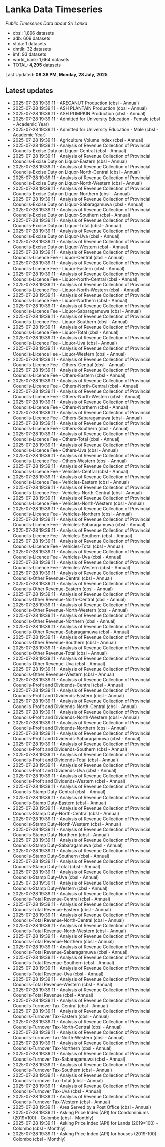 # Lanka Data Timeseries
*Public Timeseries Data about Sri Lanka*

* cbsl: 1,896 datasets
* adb: 609 datasets
* sltda: 1 datasets
* dmtlk: 32 datasets
* imf: 93 datasets
* world_bank: 1,664 datasets
* TOTAL: **4,295** datasets

Last Updated: **08:38 PM, Monday, 28 July, 2025**

## Latest updates

* 2025-07-28 19:39:11 - ARECANUT Production (cbsl - Annual)
* 2025-07-28 19:39:11 - ASH PLANTAIN Production (cbsl - Annual)
* 2025-07-28 19:39:11 - ASH PUMPKIN Production (cbsl - Annual)
* 2025-07-28 19:39:11 - Admitted for University Education - Female (cbsl - Academic Year)
* 2025-07-28 19:39:11 - Admitted for University Education - Male (cbsl - Academic Year)
* 2025-07-28 19:39:11 - Agriculture Volume Index (cbsl - Annual)
* 2025-07-28 19:39:11 - Analysis of Revenue Collection of Provincial Councils-Excise Duty on Liquor-Central (cbsl - Annual)
* 2025-07-28 19:39:11 - Analysis of Revenue Collection of Provincial Councils-Excise Duty on Liquor-Eastern (cbsl - Annual)
* 2025-07-28 19:39:11 - Analysis of Revenue Collection of Provincial Councils-Excise Duty on Liquor-North-Central (cbsl - Annual)
* 2025-07-28 19:39:11 - Analysis of Revenue Collection of Provincial Councils-Excise Duty on Liquor-North-Western (cbsl - Annual)
* 2025-07-28 19:39:11 - Analysis of Revenue Collection of Provincial Councils-Excise Duty on Liquor-Northern (cbsl - Annual)
* 2025-07-28 19:39:11 - Analysis of Revenue Collection of Provincial Councils-Excise Duty on Liquor-Sabaragamuwa (cbsl - Annual)
* 2025-07-28 19:39:11 - Analysis of Revenue Collection of Provincial Councils-Excise Duty on Liquor-Southern (cbsl - Annual)
* 2025-07-28 19:39:11 - Analysis of Revenue Collection of Provincial Councils-Excise Duty on Liquor-Total (cbsl - Annual)
* 2025-07-28 19:39:11 - Analysis of Revenue Collection of Provincial Councils-Excise Duty on Liquor-Uva (cbsl - Annual)
* 2025-07-28 19:39:11 - Analysis of Revenue Collection of Provincial Councils-Excise Duty on Liquor-Western (cbsl - Annual)
* 2025-07-28 19:39:11 - Analysis of Revenue Collection of Provincial Councils-Licence Fee - Liquor-Central (cbsl - Annual)
* 2025-07-28 19:39:11 - Analysis of Revenue Collection of Provincial Councils-Licence Fee - Liquor-Eastern (cbsl - Annual)
* 2025-07-28 19:39:11 - Analysis of Revenue Collection of Provincial Councils-Licence Fee - Liquor-North-Central (cbsl - Annual)
* 2025-07-28 19:39:11 - Analysis of Revenue Collection of Provincial Councils-Licence Fee - Liquor-North-Western (cbsl - Annual)
* 2025-07-28 19:39:11 - Analysis of Revenue Collection of Provincial Councils-Licence Fee - Liquor-Northern (cbsl - Annual)
* 2025-07-28 19:39:11 - Analysis of Revenue Collection of Provincial Councils-Licence Fee - Liquor-Sabaragamuwa (cbsl - Annual)
* 2025-07-28 19:39:11 - Analysis of Revenue Collection of Provincial Councils-Licence Fee - Liquor-Southern (cbsl - Annual)
* 2025-07-28 19:39:11 - Analysis of Revenue Collection of Provincial Councils-Licence Fee - Liquor-Total (cbsl - Annual)
* 2025-07-28 19:39:11 - Analysis of Revenue Collection of Provincial Councils-Licence Fee - Liquor-Uva (cbsl - Annual)
* 2025-07-28 19:39:11 - Analysis of Revenue Collection of Provincial Councils-Licence Fee - Liquor-Western (cbsl - Annual)
* 2025-07-28 19:39:11 - Analysis of Revenue Collection of Provincial Councils-Licence Fee - Others-Central (cbsl - Annual)
* 2025-07-28 19:39:11 - Analysis of Revenue Collection of Provincial Councils-Licence Fee - Others-Eastern (cbsl - Annual)
* 2025-07-28 19:39:11 - Analysis of Revenue Collection of Provincial Councils-Licence Fee - Others-North-Central (cbsl - Annual)
* 2025-07-28 19:39:11 - Analysis of Revenue Collection of Provincial Councils-Licence Fee - Others-North-Western (cbsl - Annual)
* 2025-07-28 19:39:11 - Analysis of Revenue Collection of Provincial Councils-Licence Fee - Others-Northern (cbsl - Annual)
* 2025-07-28 19:39:11 - Analysis of Revenue Collection of Provincial Councils-Licence Fee - Others-Sabaragamuwa (cbsl - Annual)
* 2025-07-28 19:39:11 - Analysis of Revenue Collection of Provincial Councils-Licence Fee - Others-Southern (cbsl - Annual)
* 2025-07-28 19:39:11 - Analysis of Revenue Collection of Provincial Councils-Licence Fee - Others-Total (cbsl - Annual)
* 2025-07-28 19:39:11 - Analysis of Revenue Collection of Provincial Councils-Licence Fee - Others-Uva (cbsl - Annual)
* 2025-07-28 19:39:11 - Analysis of Revenue Collection of Provincial Councils-Licence Fee - Others-Western (cbsl - Annual)
* 2025-07-28 19:39:11 - Analysis of Revenue Collection of Provincial Councils-Licence Fee - Vehicles-Central (cbsl - Annual)
* 2025-07-28 19:39:11 - Analysis of Revenue Collection of Provincial Councils-Licence Fee - Vehicles-Eastern (cbsl - Annual)
* 2025-07-28 19:39:11 - Analysis of Revenue Collection of Provincial Councils-Licence Fee - Vehicles-North-Central (cbsl - Annual)
* 2025-07-28 19:39:11 - Analysis of Revenue Collection of Provincial Councils-Licence Fee - Vehicles-North-Western (cbsl - Annual)
* 2025-07-28 19:39:11 - Analysis of Revenue Collection of Provincial Councils-Licence Fee - Vehicles-Northern (cbsl - Annual)
* 2025-07-28 19:39:11 - Analysis of Revenue Collection of Provincial Councils-Licence Fee - Vehicles-Sabaragamuwa (cbsl - Annual)
* 2025-07-28 19:39:11 - Analysis of Revenue Collection of Provincial Councils-Licence Fee - Vehicles-Southern (cbsl - Annual)
* 2025-07-28 19:39:11 - Analysis of Revenue Collection of Provincial Councils-Licence Fee - Vehicles-Total (cbsl - Annual)
* 2025-07-28 19:39:11 - Analysis of Revenue Collection of Provincial Councils-Licence Fee - Vehicles-Uva (cbsl - Annual)
* 2025-07-28 19:39:11 - Analysis of Revenue Collection of Provincial Councils-Licence Fee - Vehicles-Western (cbsl - Annual)
* 2025-07-28 19:39:11 - Analysis of Revenue Collection of Provincial Councils-Other Revenue-Central (cbsl - Annual)
* 2025-07-28 19:39:11 - Analysis of Revenue Collection of Provincial Councils-Other Revenue-Eastern (cbsl - Annual)
* 2025-07-28 19:39:11 - Analysis of Revenue Collection of Provincial Councils-Other Revenue-North-Central (cbsl - Annual)
* 2025-07-28 19:39:11 - Analysis of Revenue Collection of Provincial Councils-Other Revenue-North-Western (cbsl - Annual)
* 2025-07-28 19:39:11 - Analysis of Revenue Collection of Provincial Councils-Other Revenue-Northern (cbsl - Annual)
* 2025-07-28 19:39:11 - Analysis of Revenue Collection of Provincial Councils-Other Revenue-Sabaragamuwa (cbsl - Annual)
* 2025-07-28 19:39:11 - Analysis of Revenue Collection of Provincial Councils-Other Revenue-Southern (cbsl - Annual)
* 2025-07-28 19:39:11 - Analysis of Revenue Collection of Provincial Councils-Other Revenue-Total (cbsl - Annual)
* 2025-07-28 19:39:11 - Analysis of Revenue Collection of Provincial Councils-Other Revenue-Uva (cbsl - Annual)
* 2025-07-28 19:39:11 - Analysis of Revenue Collection of Provincial Councils-Other Revenue-Western (cbsl - Annual)
* 2025-07-28 19:39:11 - Analysis of Revenue Collection of Provincial Councils-Profit and Dividends-Central (cbsl - Annual)
* 2025-07-28 19:39:11 - Analysis of Revenue Collection of Provincial Councils-Profit and Dividends-Eastern (cbsl - Annual)
* 2025-07-28 19:39:11 - Analysis of Revenue Collection of Provincial Councils-Profit and Dividends-North-Central (cbsl - Annual)
* 2025-07-28 19:39:11 - Analysis of Revenue Collection of Provincial Councils-Profit and Dividends-North-Western (cbsl - Annual)
* 2025-07-28 19:39:11 - Analysis of Revenue Collection of Provincial Councils-Profit and Dividends-Northern (cbsl - Annual)
* 2025-07-28 19:39:11 - Analysis of Revenue Collection of Provincial Councils-Profit and Dividends-Sabaragamuwa (cbsl - Annual)
* 2025-07-28 19:39:11 - Analysis of Revenue Collection of Provincial Councils-Profit and Dividends-Southern (cbsl - Annual)
* 2025-07-28 19:39:11 - Analysis of Revenue Collection of Provincial Councils-Profit and Dividends-Total (cbsl - Annual)
* 2025-07-28 19:39:11 - Analysis of Revenue Collection of Provincial Councils-Profit and Dividends-Uva (cbsl - Annual)
* 2025-07-28 19:39:11 - Analysis of Revenue Collection of Provincial Councils-Profit and Dividends-Western (cbsl - Annual)
* 2025-07-28 19:39:11 - Analysis of Revenue Collection of Provincial Councils-Stamp Duty-Central (cbsl - Annual)
* 2025-07-28 19:39:11 - Analysis of Revenue Collection of Provincial Councils-Stamp Duty-Eastern (cbsl - Annual)
* 2025-07-28 19:39:11 - Analysis of Revenue Collection of Provincial Councils-Stamp Duty-North-Central (cbsl - Annual)
* 2025-07-28 19:39:11 - Analysis of Revenue Collection of Provincial Councils-Stamp Duty-North-Western (cbsl - Annual)
* 2025-07-28 19:39:11 - Analysis of Revenue Collection of Provincial Councils-Stamp Duty-Northern (cbsl - Annual)
* 2025-07-28 19:39:11 - Analysis of Revenue Collection of Provincial Councils-Stamp Duty-Sabaragamuwa (cbsl - Annual)
* 2025-07-28 19:39:11 - Analysis of Revenue Collection of Provincial Councils-Stamp Duty-Southern (cbsl - Annual)
* 2025-07-28 19:39:11 - Analysis of Revenue Collection of Provincial Councils-Stamp Duty-Total (cbsl - Annual)
* 2025-07-28 19:39:11 - Analysis of Revenue Collection of Provincial Councils-Stamp Duty-Uva (cbsl - Annual)
* 2025-07-28 19:39:11 - Analysis of Revenue Collection of Provincial Councils-Stamp Duty-Western (cbsl - Annual)
* 2025-07-28 19:39:11 - Analysis of Revenue Collection of Provincial Councils-Total Revenue-Central (cbsl - Annual)
* 2025-07-28 19:39:11 - Analysis of Revenue Collection of Provincial Councils-Total Revenue-Eastern (cbsl - Annual)
* 2025-07-28 19:39:11 - Analysis of Revenue Collection of Provincial Councils-Total Revenue-North-Central (cbsl - Annual)
* 2025-07-28 19:39:11 - Analysis of Revenue Collection of Provincial Councils-Total Revenue-North-Western (cbsl - Annual)
* 2025-07-28 19:39:11 - Analysis of Revenue Collection of Provincial Councils-Total Revenue-Northern (cbsl - Annual)
* 2025-07-28 19:39:11 - Analysis of Revenue Collection of Provincial Councils-Total Revenue-Sabaragamuwa (cbsl - Annual)
* 2025-07-28 19:39:11 - Analysis of Revenue Collection of Provincial Councils-Total Revenue-Southern (cbsl - Annual)
* 2025-07-28 19:39:11 - Analysis of Revenue Collection of Provincial Councils-Total Revenue-Uva (cbsl - Annual)
* 2025-07-28 19:39:11 - Analysis of Revenue Collection of Provincial Councils-Total Revenue-Western (cbsl - Annual)
* 2025-07-28 19:39:11 - Analysis of Revenue Collection of Provincial Councils-Total Revenue (cbsl - Annual)
* 2025-07-28 19:39:11 - Analysis of Revenue Collection of Provincial Councils-Turnover Tax-Central (cbsl - Annual)
* 2025-07-28 19:39:11 - Analysis of Revenue Collection of Provincial Councils-Turnover Tax-Eastern (cbsl - Annual)
* 2025-07-28 19:39:11 - Analysis of Revenue Collection of Provincial Councils-Turnover Tax-North-Central (cbsl - Annual)
* 2025-07-28 19:39:11 - Analysis of Revenue Collection of Provincial Councils-Turnover Tax-North-Western (cbsl - Annual)
* 2025-07-28 19:39:11 - Analysis of Revenue Collection of Provincial Councils-Turnover Tax-Northern (cbsl - Annual)
* 2025-07-28 19:39:11 - Analysis of Revenue Collection of Provincial Councils-Turnover Tax-Sabaragamuwa (cbsl - Annual)
* 2025-07-28 19:39:11 - Analysis of Revenue Collection of Provincial Councils-Turnover Tax-Southern (cbsl - Annual)
* 2025-07-28 19:39:11 - Analysis of Revenue Collection of Provincial Councils-Turnover Tax-Total (cbsl - Annual)
* 2025-07-28 19:39:11 - Analysis of Revenue Collection of Provincial Councils-Turnover Tax-Uva (cbsl - Annual)
* 2025-07-28 19:39:11 - Analysis of Revenue Collection of Provincial Councils-Turnover Tax-Western (cbsl - Annual)
* 2025-07-28 19:39:11 - Area Served by a Post Office (cbsl - Annual)
* 2025-07-28 19:39:11 - Asking Price Index (API) for Condominiums (2019=100) - Colombo (cbsl - Monthly)
* 2025-07-28 19:39:11 - Asking Price Index (API) for Lands (2019=100) - Colombo (cbsl - Monthly)
* 2025-07-28 19:39:11 - Asking Price Index (API) for houses (2019-100) - Colombo (cbsl - Monthly)